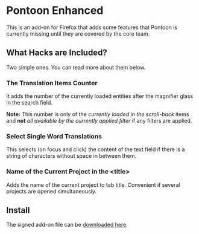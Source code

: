 # Pontoon Enhanced
This is an add-on for Firefox that adds some features that Pontoon is currently missing until they are covered by the core team.

## What Hacks are Included?
Two simple ones. You can read more about them below.

### The Translation Items Counter
It adds the number of the currently loaded entities after the magnifier glass in the search field.

**Note:** This number is only of the *currently loaded in the scroll-back* items and **not** *all available by the currently applied filter* if any filters are applied.

### Select Single Word Translations
This selects (on focus and click) the content of the text field if there is a string of characters without space in between them.

### Name of the Current Project in the &lt;title&gt;
Adds the name of the current project to tab title. Convenient if several projects are opened simultaneously.

## Install
The signed add-on file can be [downloaded here](https://github.com/StoyanDimitrov/pontoon-enchanced/raw/bin/pontoon_enhanced-0.1.4-fx.xpi).